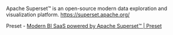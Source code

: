 Apache Superset™ is an open-source modern data exploration and visualization platform.
https://superset.apache.org/

Preset - [Modern BI SaaS powered by Apache Superset™ | Preset](https://preset.io/)